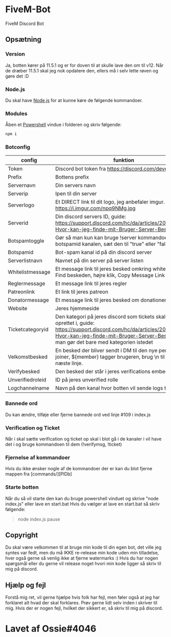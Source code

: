 # FiveM-Bot
FiveM Discord Bot

## Opsætning

### Version

Ja, botten kører på 11.5.1 og er for doven til at skulle lave den om til v12. Når de dræber 11.5.1 skal jeg nok opdatere den, ellers må i selv lette røven og gøre det :D

### Node.js
Du skal have [Node.js](https://nodejs.org/) for at kunne køre de følgende kommandoer.

### Modules

Åben et [Powershell](https://www.partitionwizard.com/clone-disk/windows-open-powershell-in-a-folder.html) vindue i folderen og skriv følgende:

```sh
npm i
```

### Botconfig

| config | funktion |
| ------ | ------ |
| Token | Discord bot token fra https://discord.com/developers |
| Prefix | Bottens prefix |
| Servernavn | Din servers navn |
| Serverip | Ipen til din server |
| Serverlogo | Et DIRECT link til dit logo, jeg anbefaler imgur. Eksempel: https://i.imgur.com/npq9NMg.jpg |
| Serverid | Din discord servers ID, guide: https://support.discord.com/hc/da/articles/206346498-Hvor-kan-jeg-finde-mit-Bruger-Server-Besked-ID- |
| Botspamtoggle | Gør så man kun kan bruge !server kommandoen i botspamid kanalen, sæt den til "true" eller "false" |
| Botspamid | Bot-spam kanal id på din discord server |
| Serverlistnavn | Navnet på din server på server listen |
| Whitelistmessage | Et message link til jeres besked omkring whitelist, guide: Find beskeden, højre klik, Copy Message Link |
| Reglermessage | Et message link til jeres regler |
| Patreonlink | Et link til jeres patreon |
| Donatormessage | Et message link til jeres besked om donationer |
| Website | Jeres hjemmeside |
| Ticketcategoryid | Den kategori på jeres discord som tickets skal blive oprettet i, guide: https://support.discord.com/hc/da/articles/206346498-Hvor-kan-jeg-finde-mit-Bruger-Server-Besked-ID-, man gør det bare med kategorien istedet |
| Velkomstbesked | En besked der bliver sendt i DM til den nye person der joiner, ${member} tagger brugeren, brug \n til at gå til næste linje. |
| Verifybesked | Den besked der står i jeres verifications embed |
| Unverifiedroleid | ID på jeres unverified rolle |
| Logchannelname | Navn på den kanal hvor botten vil sende logs til |

### Bannede ord

Du kan ændre, tilføje eller fjerne bannede ord ved linje #109 i index.js

### Verification og Ticket

Når i skal sætte verification og ticket op skal i blot gå i de kanaler i vil have det i og bruge kommandoen til dem (!verifymsg, !ticket)

### Fjernelse af kommandoer

Hvis du ikke ønsker nogle af de kommandoer der er kan du blot fjerne mappen fra [commands/][PlDb]

### Starte botten

Når du så vil starte den kan du bruge powershell vinduet og skrive "node index.js" eller lave en start.bat
Hvis du vælger at lave en start.bat så skriv følgende:
> node index.js
> pause

## Copyright

Du skal være velkommen til at bruge min kode til din egen bot, det ville jeg syntes var fedt, men du må IKKE re-release min kode uden min tilladelse, hver også gerne så venlig ikke at fjerne watermarks :) Hvis du har nogen spørgsmål eller du gerne vil release noget hvori min kode ligger så skriv til mig på discord.

## Hjælp og fejl

Forstå mig ret, vil gerne hjælpe hvis folk har fejl, men føler også at jeg har forklaret alt hvad der skal forklares. Prøv gerne lidt selv inden i skriver til mig. 
Hvis der er nogen fejl, hvilket der sikkert er, så skriv til mig på discord.

# Lavet af Ossie#4046
